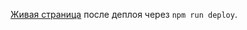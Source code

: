 [Живая страница](https://github.com/oBorschev/goit-js-hw-12-weather-app/build)
после деплоя через `npm run deploy`.
